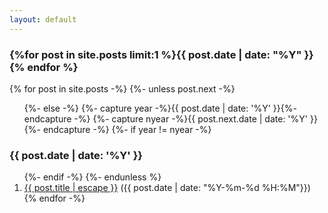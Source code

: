 ```yaml
---
layout: default
---
```


<article>
  <h3>{%for post in site.posts limit:1 %}{{ post.date | date: "%Y" }}{% endfor %}</h3>
  {% for post in site.posts -%}
    {%- unless post.next -%}
  <ol>
    {%- else -%}
      {%- capture year -%}{{ post.date | date: '%Y' }}{%- endcapture -%}
      {%- capture nyear -%}{{ post.next.date | date: '%Y' }}{%- endcapture -%}
      {%- if year != nyear -%}
  </ol>
  <h3>{{ post.date | date: '%Y' }}</h3>
  <ol>
      {%- endif -%}
    {%- endunless %}
    <li><a href="{{ post.url }}">{{ post.title | escape }}</a> ({{ post.date | date: "%Y-%m-%d %H:%M"}})</li>
  {% endfor -%}
  </ol>
</article>

